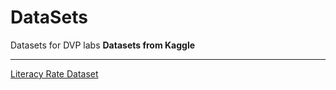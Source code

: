 # DataSets
Datasets for DVP labs 
**Datasets from Kaggle**

---
[Literacy Rate Dataset](https://www.kaggle.com/doncorleone92/govt-of-india-literacy-rate?select=GOI.csv)

